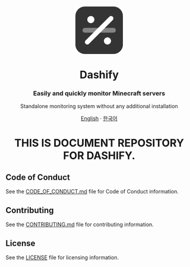 <p align="center">
  <img width="128" align="center" src="https://github.com/MC-Dashify/document/blob/main/.github/assets/logo-512.png">
</p>
<h1 align="center">Dashify</h1>
<h3 align="center">Easily and quickly monitor Minecraft servers</h3>
<p align="center">Standalone monitoring system without any additional installation</p>

<p align="center"><a href="https://github.com/MC-Dashify/document/blob/main/README.md">English</a> · <a href="https://github.com/MC-Dashify/document/blob/main/.github/documents/README.ko_KR.md">한국어</a></p>

<h1 align="center">THIS IS DOCUMENT REPOSITORY FOR DASHIFY.</h1>

## Code of Conduct

See the [CODE_OF_CONDUCT.md](https://github.com/MC-Dashify/document/blob/main/CODE_OF_CONDUCT.md) file for Code of Conduct information.

## Contributing

See the [CONTRIBUTING.md](https://github.com/MC-Dashify/document/blob/main/CONTRIBUTING.md) file for contributing information.

## License

See the [LICENSE](https://github.com/MC-Dashify/document/blob/main/LICENSE) file for licensing information.
